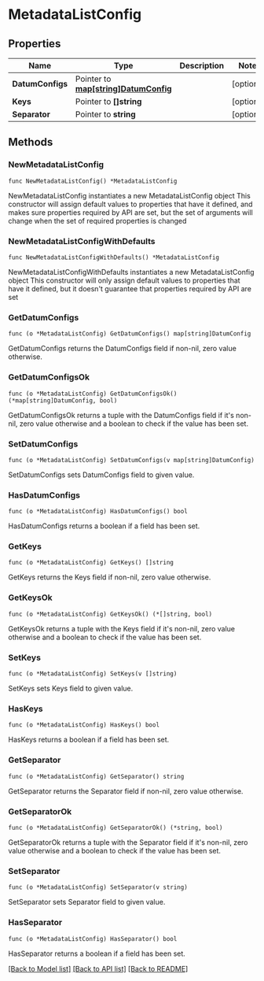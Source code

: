 # MetadataListConfig

## Properties

Name | Type | Description | Notes
------------ | ------------- | ------------- | -------------
**DatumConfigs** | Pointer to [**map[string]DatumConfig**](DatumConfig.md) |  | [optional] 
**Keys** | Pointer to **[]string** |  | [optional] 
**Separator** | Pointer to **string** |  | [optional] 

## Methods

### NewMetadataListConfig

`func NewMetadataListConfig() *MetadataListConfig`

NewMetadataListConfig instantiates a new MetadataListConfig object
This constructor will assign default values to properties that have it defined,
and makes sure properties required by API are set, but the set of arguments
will change when the set of required properties is changed

### NewMetadataListConfigWithDefaults

`func NewMetadataListConfigWithDefaults() *MetadataListConfig`

NewMetadataListConfigWithDefaults instantiates a new MetadataListConfig object
This constructor will only assign default values to properties that have it defined,
but it doesn't guarantee that properties required by API are set

### GetDatumConfigs

`func (o *MetadataListConfig) GetDatumConfigs() map[string]DatumConfig`

GetDatumConfigs returns the DatumConfigs field if non-nil, zero value otherwise.

### GetDatumConfigsOk

`func (o *MetadataListConfig) GetDatumConfigsOk() (*map[string]DatumConfig, bool)`

GetDatumConfigsOk returns a tuple with the DatumConfigs field if it's non-nil, zero value otherwise
and a boolean to check if the value has been set.

### SetDatumConfigs

`func (o *MetadataListConfig) SetDatumConfigs(v map[string]DatumConfig)`

SetDatumConfigs sets DatumConfigs field to given value.

### HasDatumConfigs

`func (o *MetadataListConfig) HasDatumConfigs() bool`

HasDatumConfigs returns a boolean if a field has been set.

### GetKeys

`func (o *MetadataListConfig) GetKeys() []string`

GetKeys returns the Keys field if non-nil, zero value otherwise.

### GetKeysOk

`func (o *MetadataListConfig) GetKeysOk() (*[]string, bool)`

GetKeysOk returns a tuple with the Keys field if it's non-nil, zero value otherwise
and a boolean to check if the value has been set.

### SetKeys

`func (o *MetadataListConfig) SetKeys(v []string)`

SetKeys sets Keys field to given value.

### HasKeys

`func (o *MetadataListConfig) HasKeys() bool`

HasKeys returns a boolean if a field has been set.

### GetSeparator

`func (o *MetadataListConfig) GetSeparator() string`

GetSeparator returns the Separator field if non-nil, zero value otherwise.

### GetSeparatorOk

`func (o *MetadataListConfig) GetSeparatorOk() (*string, bool)`

GetSeparatorOk returns a tuple with the Separator field if it's non-nil, zero value otherwise
and a boolean to check if the value has been set.

### SetSeparator

`func (o *MetadataListConfig) SetSeparator(v string)`

SetSeparator sets Separator field to given value.

### HasSeparator

`func (o *MetadataListConfig) HasSeparator() bool`

HasSeparator returns a boolean if a field has been set.


[[Back to Model list]](../README.md#documentation-for-models) [[Back to API list]](../README.md#documentation-for-api-endpoints) [[Back to README]](../README.md)


